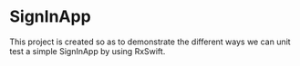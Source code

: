 # SignInApp
This project is created so as to demonstrate the different ways we can unit test a simple SignInApp by using RxSwift.
